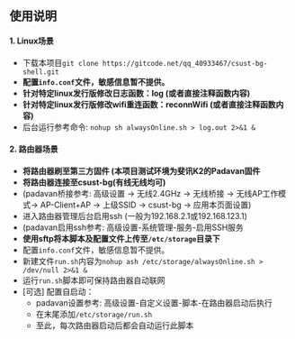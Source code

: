 ## 使用说明
#### 1. Linux场景
- 下载本项目`git clone https://gitcode.net/qq_40933467/csust-bg-shell.git`
- **配置`info.conf`文件，敏感信息暂不提供。**
- **针对特定linux发行版修改日志函数：log (或者直接注释函数内容)**
- **针对特定linux发行版修改wifi重连函数：reconnWifi (或者直接注释函数内容)**
- 后台运行参考命令: `nohup sh alwaysOnline.sh > log.out 2>&1 &` 

#### 2. 路由器场景
- **将路由器刷至第三方固件 (本项目测试环境为斐讯K2的Padavan固件**
- **将路由器连接至csust-bg(有线无线均可)**
- (padavan桥接参考: 高级设置 -> 无线2.4GHz -> 无线桥接 -> 无线AP工作模式-> AP-Client+AP -> 上级SSID -> csust-bg -> 应用本页面设置)
- 进入路由器管理后台启用ssh (一般为192.168.2.1或192.168.123.1)
- (padavan启用ssh参考: 高级设置-系统管理-服务-启用SSH服务
- **使用sftp将本脚本及配置文件上传至`/etc/storage`目录下**
- 配置`info.conf`文件，敏感信息暂不提供。
- 新建文件`run.sh`内容为`nohup ash /etc/storage/alwaysOnline.sh > /dev/null 2>&1 &`
- 运行`run.sh`脚本即可保持路由器自动联网
- [可选] 配置自启动：
    - padavan设置参考: 高级设置-自定义设置-脚本-在路由器启动后执行
    - 在末尾添加`/etc/storage/run.sh`
    - 至此，每次路由器启动后都会自动运行此脚本
